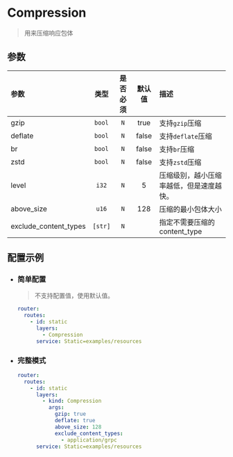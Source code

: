 # Compression

> 用来压缩响应包体

## 参数

| 参数                    |   类型    | 是否必须 |  默认值  | 描述                   |
|:----------------------|:-------:|:----:|:-----:|:---------------------|
| gzip                  | `bool`  | `N`  | true  | 支持`gzip`压缩           |
| deflate               | `bool`  | `N`  | false | 支持`deflate`压缩        |
| br                    | `bool`  | `N`  | false | 支持`br`压缩             |
| zstd                  | `bool`  | `N`  | false | 支持`zstd`压缩           |
| level                 |  `i32`  | `N`  |   5   | 压缩级别，越小压缩率越低，但是速度越快。 |
| above_size            |  `u16`  | `N`  |  128  | 压缩的最小包体大小            |
| exclude_content_types | `[str]` | `N`  |       | 指定不需要压缩的content_type |

## 配置示例

- ### 简单配置

  > 不支持配置值，使用默认值。

    ```yaml
    router:
      routes:
        - id: static
          layers:
            - Compression
          service: Static=examples/resources
    ```

- ### 完整模式

    ```yaml
    router:
      routes:
        - id: static
          layers:
            - kind: Compression
              args:
                gzip: true
                deflate: true
                above_size: 128
                exclude_content_types:
                  - application/grpc
          service: Static=examples/resources
    ```
